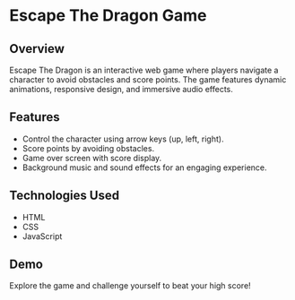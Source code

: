 
# Escape The Dragon Game

## Overview
Escape The Dragon is an interactive web game where players navigate a character to avoid obstacles and score points. The game features dynamic animations, responsive design, and immersive audio effects.

## Features
- Control the character using arrow keys (up, left, right).
- Score points by avoiding obstacles.
- Game over screen with score display.
- Background music and sound effects for an engaging experience.

## Technologies Used
- HTML
- CSS
- JavaScript

## Demo
Explore the game and challenge yourself to beat your high score!
